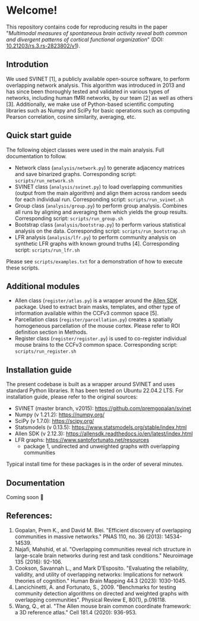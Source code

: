 # Welcome!

This repository contains code for reproducing results in the paper "*Multimodal measures of spontaneous brain activity reveal both common and divergent patterns of cortical functional organization*" (DOI: [10.21203/rs.3.rs-2823802/v1](https://www.researchsquare.com/article/rs-2823802/v1)).

## Introdution
We used SVINET [1], a publicly available open-source software, to perform overlapping network analysis. This algorithm was introduced in 2013 and has since been thoroughly tested and validated in various types of networks, including human fMRI networks, by our team [2] as well as others [3]. Additionally, we make use of Python-based scientific computing libraries such as Numpy and SciPy for basic operations such as computing Pearson correlation, cosine similarity, averaging, etc.

## Quick start guide
The following object classes were used in the main analysis. Full documentation to follow.
- Network class (```analysis/network.py```) to generate adjacency matrices and save binarized graphs. Corresponding script: ```scripts/run_network.sh```
- SVINET class (```analysis/svinet.py```) to load overlapping communities (output from the main algorithm) and align them across random seeds for each individual run. Corresponding script: ```scripts/run_svinet.sh```
- Group class (```analysis/group.py```) to perform group analysis. Combines all runs by aligning and averaging them which yields the group results. Corresponding script: ```scripts/run_group.sh```
- Bootstrap class (```analysis/bootstrap.py```) to perform various statistical analysis on the data. Corresponding script: ```scripts/run_bootstrap.sh```
- LFR analysis (```analysis/lfr.py```) to perform community analysis on synthetic LFR graphs with known ground truths [4]. Corresponding script: ```scripts/run_lfr.sh```

Please see ```scripts/examples.txt``` for a demonstration of how to execute these scripts.

## Additional modules
- Allen class (```register/atlas.py```) is a wrapper around the [Allen SDK](https://allensdk.readthedocs.io/en/latest/) package. Used to extract brain masks, templates, and other type of information available within the CCFv3 common space [5].
- Parcellation class (```register/parcellation.py```) creates a spatially homogeneous parcellation of the mouse cortex. Please refer to ROI definition section in Methods.
- Register class (```register/register.py```) is used to co-register individual mouse brains to the CCFv3 common space. Corresponding script: ```scripts/run_register.sh```

## Installation guide
The present codebase is built as a wrapper around SVINET and uses standard Python libraries. It has been tested on Ubuntu 22.04.2 LTS. For installation guide, please refer to the original sources:

- SVINET (master branch, v2015): https://github.com/premgopalan/svinet
- Numpy (v 1.21.2): https://numpy.org/
- SciPy (v 1.7.0): https://scipy.org/
- Statsmodels (v 0.13.5): https://www.statsmodels.org/stable/index.html
- Allen SDK (v 2.12.3): https://allensdk.readthedocs.io/en/latest/index.html
- LFR graphs: https://www.santofortunato.net/resources
    - package 1, undirected and unweighted graphs with overlapping communities

Typical install time for these packages is in the order of several minutes.

## Documentation
Coming soon 🚧

## References:
1. Gopalan, Prem K., and David M. Blei. "Efficient discovery of overlapping communities in massive networks." PNAS 110, no. 36 (2013): 14534-14539.
2. Najafi, Mahshid, et al. "Overlapping communities reveal rich structure in large-scale brain networks during rest and task conditions." Neuroimage 135 (2016): 92-106.
3. Cookson, Savannah L., and Mark D’Esposito. "Evaluating the reliability, validity, and utility of overlapping networks: Implications for network theories of cognition." Human Brain Mapping 44.3 (2023): 1030-1045.
4. Lancichinetti, A. and Fortunato, S., 2009. "Benchmarks for testing community detection algorithms on directed and weighted graphs with overlapping communities". Physical Review E, 80(1), p.016118.
5. Wang, Q., et al. "The Allen mouse brain common coordinate framework: a 3D reference atlas." Cell 181.4 (2020): 936-953.
